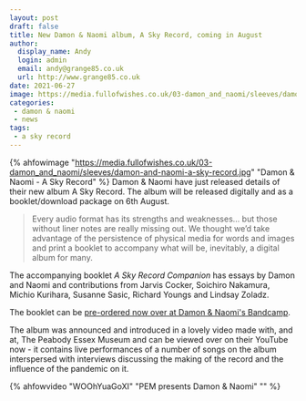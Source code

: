 ```yaml
---
layout: post
draft: false
title: New Damon & Naomi album, A Sky Record, coming in August
author:
  display_name: Andy
  login: admin
  email: andy@grange85.co.uk
  url: http://www.grange85.co.uk
date: 2021-06-27
image: https://media.fullofwishes.co.uk/03-damon_and_naomi/sleeves/damon-and-naomi-a-sky-record.jpg
categories:
 - damon & naomi
 - news
tags:
 - a sky record
---
```

{% ahfowimage "https://media.fullofwishes.co.uk/03-damon_and_naomi/sleeves/damon-and-naomi-a-sky-record.jpg" "Damon & Naomi - A Sky Record" %}
Damon & Naomi have just released details of their new album A Sky Record. The album will be released digitally and as a booklet/download package on 6th August.

> Every audio format has its strengths and weaknesses… but those without liner notes are really missing out. We thought we’d take advantage of the persistence of physical media for words and images and print a booklet to accompany what will be, inevitably, a digital album for many. 

The accompanying booklet _A Sky Record Companion_ has essays by Damon and Naomi and contributions from Jarvis Cocker, Soichiro Nakamura, Michio Kurihara, Susanne Sasic, Richard Youngs and Lindsay Zoladz.

The booklet can be [pre-ordered now over at Damon & Naomi's Bandcamp](https://damonandnaomi.bandcamp.com/album/a-sky-record).

The album was announced and introduced in a lovely video made with, and at, The Peabody Essex Museum and can be viewed over on their YouTube now - it contains live performances of a number of songs on the album interspersed with interviews discussing the making of the record and the influence of the pandemic on it.

{% ahfowvideo "WOOhYuaGoXI" "PEM presents Damon & Naomi" "" %}
